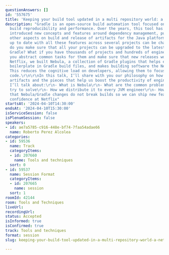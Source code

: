 ```yaml
---
questionAnswers: []
id: '557675'
title: 'Keeping your build tool updated in a multi repository world: a Netflix tale'
description: "Gradle is an open-source build automation tool focused on flexibility,
  build reproducibility and performance. Over the years, this tool has evolved and
  introduced new concepts and features around dependency management, publication and
  other aspects on build and release of artifacts for the Java platform.\r\n\r\nKeeping
  up to date with all these features across several projects can be challenging. How
  do you make sure that all your projects can be upgraded to the latest version of
  Gradle? What if you have thousands of projects and hundreds of engineers? How can
  you abstract common tasks for them and make sure that new releases work as expected?\r\n\r\nAt
  Netflix, we built Nebula, a collection of Gradle plugins that helps engineers remove
  boilerplate in Gradle build files, and makes building software the Netflix way easy.
  This reduces the cognitive load on developers, allowing them to focus on writing
  code.\r\n\r\nIn this talk, I’ll share with you our philosophy on how to build JVM
  artifacts and the pieces that help us boost the productivity of engineers at Netflix.
  I’ll talk about:\r\n- What is Nebula\r\n- What are the common problems we face and
  try to solve\r\n- How we distribute it to every JVM engineer\r\n- How we ensure
  that Nebula/Gradle changes do not break builds so we can ship new features with
  confidence at Netflix"
startsAt: '2024-04-10T14:30:00'
endsAt: '2024-04-10T15:30:00'
isServiceSession: false
isPlenumSession: false
speakers:
- id: ae7a5785-c916-448e-bf74-7faa54adae66
  name: Roberto Perez Alcolea
categories:
- id: 59536
  name: Track
  categoryItems:
  - id: 207660
    name: Tools and techniques
  sort: 0
- id: 59537
  name: Session Format
  categoryItems:
  - id: 207665
    name: session
  sort: 1
roomId: 42144
room: Tools and Techniques
liveUrl: 
recordingUrl: 
status: Accepted
isInformed: true
isConfirmed: true
track: Tools and techniques
format: session
slug: keeping-your-build-tool-updated-in-a-multi-repository-world-a-netflix-tale

---
```

